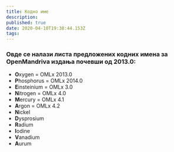 ```yaml
---
title: Кодно име
description: 
published: true
date: 2020-04-10T19:38:44.153Z
tags: 
---
```


### Овде се налази листа предложених кодних имена за OpenMandriva издања почевши од 2013.0:

- **O**xygen = OMLx 2013.0
- **P**hosphorus = OMLx 2014.0
- **E**insteinium = OMLx 3.0
- **N**itrogen = OMLx 4.0
- **M**ercury = OMLx 4.1
- **A**rgon = OMLx 4.2
- **N**ickel
- **D**ysprosium
- **R**adium
- **I**odine
- **V**anadium
- **A**urum